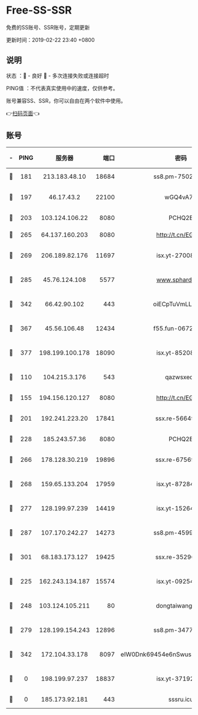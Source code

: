 # Free-SS-SSR

免费的SS账号、SSR账号，定期更新

更新时间：2019-02-22 23:40 +0800

## 说明

状态     ：🙂 - 良好 🙁 - 多次连接失败或连接超时

PING值   ：不代表真实使用中的速度，仅供参考。

账号兼容SS、SSR，你可以自由在两个软件中使用。

👉[扫码页面](https://liesauer.github.io/free-ss-ssr.github.io/)👈

## 账号

|-|PING|服务器|端口|密码|加密方式|区域|
|:----:|:----:|:-----:|-----:|:----:|:----:|:----:|
|🙂|181|213.183.48.10|18684|ss8.pm-75023090|rc4-md5|RU|
|🙂|197|46.17.43.2|22100|wGQ4vA7D|aes-256-gcm|RU|
|🙂|203|103.124.106.22|8080|PCHQ2E|rc4-md5|US|
|🙂|265|64.137.160.203|8080|http://t.cn/EGJIyrl|rc4-md5|CA|
|🙂|269|206.189.82.176|11697|isx.yt-27008665|aes-256-cfb|SG|
|🙂|285|45.76.124.108|5577|www.sphard.com|aes-256-cfb|AU|
|🙂|342|66.42.90.102|443|oiECpTuVmLLxk4Ts|aes-256-cfb|US|
|🙂|367|45.56.106.48|12434|f55.fun-06722136|aes-256-cfb|US|
|🙂|377|198.199.100.178|18090|isx.yt-85208704|aes-256-cfb|US|
|🙂|110|104.215.3.176|543|qazwsxedc|aes-256-gcm|JP|
|🙂|155|194.156.120.127|8080|http://t.cn/EGJIyrl|rc4-md5|RU|
|🙂|201|192.241.223.20|17841|ssx.re-56649667|aes-256-cfb|US|
|🙂|228|185.243.57.36|8080|PCHQ2E|rc4-md5|US|
|🙂|266|178.128.30.219|19896|ssx.re-67569628|aes-256-cfb|SG|
|🙂|268|159.65.133.204|17959|isx.yt-87284897|aes-256-cfb|SG|
|🙂|277|128.199.97.239|14419|isx.yt-15264430|aes-256-cfb|SG|
|🙂|287|107.170.242.27|14273|ss8.pm-45999497|aes-256-cfb|US|
|🙂|301|68.183.173.127|19425|ssx.re-35296250|aes-256-cfb|US|
|🙁|225|162.243.134.187|15574|isx.yt-09254887|aes-256-cfb|US|
|🙁|248|103.124.105.211|80|dongtaiwang.com|aes-256-cfb|US|
|🙁|279|128.199.154.243|12896|ss8.pm-34775520|aes-256-cfb|SG|
|🙁|342|172.104.33.178|8097|eIW0Dnk69454e6nSwuspv9DmS201tQ0D|aes-256-cfb|SG|
|🙁|0|198.199.97.237|18837|isx.yt-37192163|aes-256-cfb|US|
|🙁|0|185.173.92.181|443|sssru.icu|rc4-md5|RU|
